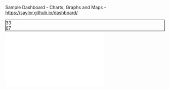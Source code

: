 Sample Dashboard - Charts, Graphs and Maps - https://saylor.github.io/dashboard/
<div style="border: 1px solid black; witth: 100%;">
  <div style="width: 33%">33</div><div style="width:67%">67</div>
</div>

<iframe width="313" height="173" src="//www.census.gov/popclock/population_widget_313x173.php?popclk=728858" frameBorder="0" allowtransparency="true"></iframe>

